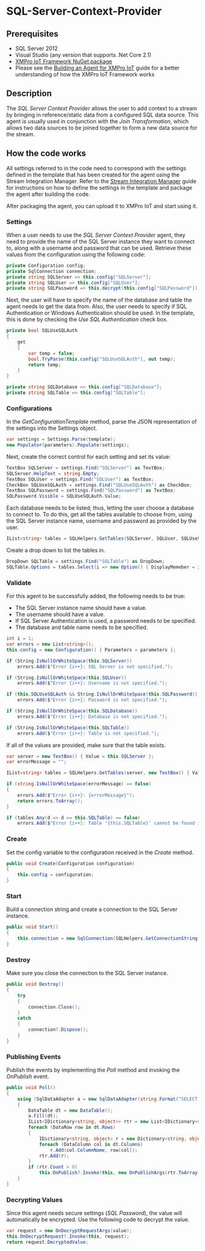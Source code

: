 # SQL-Server-Context-Provider

## Prerequisites
- SQL Server 2012
- Visual Studio (any version that supports .Net Core 2.1)
- [XMPro IoT Framework NuGet package](https://www.nuget.org/packages/XMPro.IOT.Framework/3.0.2-beta)
- Please see the [Building an Agent for XMPro IoT](https://docs.xmpro.com/lessons/writing-an-agent-for-xmpro-iot/) guide for a better understanding of how the XMPro IoT Framework works

## Description
The *SQL Server Context Provider* allows the user to add context to a stream by bringing in reference/static data from a configured SQL data source. This agent is usually used in conjunction with the *Join Transformation*, which allows two data sources to be joined together to form a new data source for the stream.

## How the code works
All settings referred to in the code need to correspond with the settings defined in the template that has been created for the agent using the Stream Integration Manager. Refer to the [Stream Integration Manager](https://docs.xmpro.com/topic/getting-to-know-the-framework/#1534129009509-379bd7d3-9f40) guide for instructions on how to define the settings in the template and package the agent after building the code. 

After packaging the agent, you can upload it to XMPro IoT and start using it.

### Settings
When a user needs to use the *SQL Server Context Provider* agent, they need to provide the name of the SQL Server instance they want to connect to, along with a username and password that can be used. Retrieve these values from the configuration using the following code: 

```csharp
private Configuration config;
private SqlConnection connection;
private string SQLServer => this.config["SQLServer"];
private string SQLUser => this.config["SQLUser"];
private string SQLPassword => this.decrypt(this.config["SQLPassword"]);
```

Next, the user will have to specify the name of the database and table the agent needs to get the data from. Also, the user needs to specify if SQL Authentication or Windows Authentication should be used. In the template, this is done by checking the *Use SQL Authentication* check box.

```csharp
private bool SQLUseSQLAuth
{
    get
    {
        var temp = false;
        bool.TryParse(this.config["SQLUseSQLAuth"], out temp);
        return temp;
    }
}

private string SQLDatabase => this.config["SQLDatabase"];
private string SQLTable => this.config["SQLTable"];
```
### Configurations
In the *GetConfigurationTemplate* method, parse the JSON representation of the settings into the Settings object.
```csharp
var settings = Settings.Parse(template);
new Populator(parameters).Populate(settings);
```
Next, create the correct control for each setting and set its value:
```csharp
TextBox SQLServer = settings.Find("SQLServer") as TextBox;
SQLServer.HelpText = string.Empty;
TextBox SQLUser = settings.Find("SQLUser") as TextBox;
CheckBox SQLUseSQLAuth = settings.Find("SQLUseSQLAuth") as CheckBox;
TextBox SQLPassword = settings.Find("SQLPassword") as TextBox;
SQLPassword.Visible = SQLUseSQLAuth.Value;
```
Each database needs to be listed; thus, letting the user choose a database to connect to. To do this, get all the tables available to choose from, using the SQL Server instance name, username and password as provided by the user.
```csharp
IList<string> tables = SQLHelpers.GetTables(SQLServer, SQLUser, SQLUseSQLAuth, this.decrypt(SQLPassword.Value), SQLDatabase, out            errorMessage);
```

Create a drop down to list the tables in.
```csharp
DropDown SQLTable = settings.Find("SQLTable") as DropDown;
SQLTable.Options = tables.Select(i => new Option() { DisplayMemeber = i, ValueMemeber = i }).ToList();
```

### Validate
For this agent to be successfully added, the following needs to be true:
* The SQL Server instance name should have a value.
* The username should have a value.
* If SQL Server Authentication is used, a password needs to be specified.
* The database and table name needs to be specified.

```csharp
int i = 1;
var errors = new List<string>();
this.config = new Configuration() { Parameters = parameters };

if (String.IsNullOrWhiteSpace(this.SQLServer))
    errors.Add($"Error {i++}: SQL Server is not specified.");

if (String.IsNullOrWhiteSpace(this.SQLUser))
    errors.Add($"Error {i++}: Username is not specified.");

if (this.SQLUseSQLAuth && String.IsNullOrWhiteSpace(this.SQLPassword))
    errors.Add($"Error {i++}: Password is not specified.");

if (String.IsNullOrWhiteSpace(this.SQLDatabase))
    errors.Add($"Error {i++}: Database is not specified.");

if (String.IsNullOrWhiteSpace(this.SQLTable))
    errors.Add($"Error {i++}: Table is not specified.");
```

If all of the values are provided, make sure that the table exists.

```csharp
var server = new TextBox() { Value = this.SQLServer };
var errorMessage = "";

IList<string> tables = SQLHelpers.GetTables(server, new TextBox() { Value = this.SQLUser }, new CheckBox() { Value =                        this.SQLUseSQLAuth }, this.SQLPassword, new DropDown() { Value = this.SQLDatabase }, out errorMessage);

if (string.IsNullOrWhiteSpace(errorMessage) == false)
{
    errors.Add($"Error {i++}: {errorMessage}");
    return errors.ToArray();
}

if (tables.Any(d => d == this.SQLTable) == false)
    errors.Add($"Error {i++}: Table '{this.SQLTable}' cannot be found in {this.SQLDatabase}.");
```

### Create
Set the config variable to the configuration received in the *Create* method.
```csharp
public void Create(Configuration configuration)
{
    this.config = configuration;
}
```
### Start
Build a connection string and create a connection to the SQL Server instance.
```csharp
public void Start()
{
    this.connection = new SqlConnection(SQLHelpers.GetConnectionString(SQLServer, SQLUser, SQLPassword, SQLUseSQLAuth, SQLDatabase));
}
```

### Destroy
Make sure you close the connection to the SQL Server instance.
```csharp
public void Destroy()
{
    try
    {
        connection.Close();
    }
    catch
    {
        connection?.Dispose();
    }
}
```

### Publishing Events
Publish the events by implementing the *Poll* method and invoking the *OnPublish* event.
```csharp
public void Poll()
{
    using (SqlDataAdapter a = new SqlDataAdapter(string.Format("SELECT * FROM {0}", SQLHelpers.AddTableQuotes(SQLTable)), connection))
    {
        DataTable dt = new DataTable();
        a.Fill(dt);
        IList<IDictionary<string, object>> rtr = new List<IDictionary<string, object>>();
        foreach (DataRow row in dt.Rows)
        {
            IDictionary<string, object> r = new Dictionary<string, object>();
            foreach (DataColumn col in dt.Columns)
                r.Add(col.ColumnName, row[col]);
            rtr.Add(r);
        }
        if (rtr.Count > 0)
            this.OnPublish?.Invoke(this, new OnPublishArgs(rtr.ToArray()));
    }
}
```
### Decrypting Values
Since this agent needs secure settings (*SQL Password*), the value will automatically be encrypted. Use the following code to decrypt the value.
```csharp
var request = new OnDecryptRequestArgs(value);
this.OnDecryptRequest?.Invoke(this, request);
return request.DecryptedValue;
```
